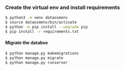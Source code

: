 ### Create the virtual env and install requirements
```sh
$ python3 -m venv dataosmenv
$ source dataosmenv/bin/activate
$ python -m pip install --upgrade pip
$ pip install -r requirements.txt
```
#### Migrate the databse 
```sh
$ python manage.py makemigrations
$ python manage.py migrate
$ python manage.py runserver
```
